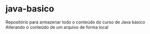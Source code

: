 # java-basico
Repositório para armazenar todo o conteúdo do curso de Java básico
Alterando o conteúdo de um arquivo de forma local
